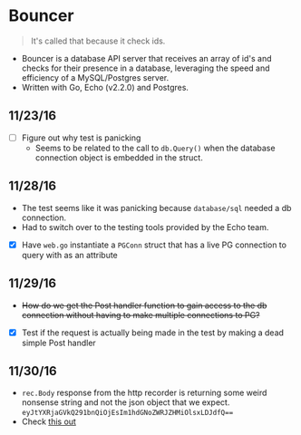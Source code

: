 # Bouncer
> It's called that because it check ids.

* Bouncer is a database API server that receives an array of id's and checks for
their presence in a database, leveraging the speed and efficiency of a MySQL/Postgres
server.
* Written with Go, Echo (v2.2.0) and Postgres.

## 11/23/16
- [ ] Figure out why test is panicking
  * Seems to be related to the call to `db.Query()` when the database connection
  object is embedded in the struct.

## 11/28/16
* The test seems like it was panicking because `database/sql` needed a db connection.
* Had to switch over to the testing tools provided by the Echo team.

- [x] Have `web.go` instantiate a `PGConn` struct that has a live PG connection
to query with as an attribute

## 11/29/16
* ~~How do we get the Post handler function to gain access to the db connection without
having to make multiple connections to PG?~~

- [x] Test if the request is actually being made in the test by making a dead simple Post handler

## 11/30/16
* `rec.Body` response from the http recorder is returning some weird nonsense
string and not the json object that we expect. `eyJtYXRjaGVkQ291bnQiOjEsIm1hdGNoZWRJZHMiOlsxLDJdfQ==`
* Check [this out](https://damncarousel.slack.com/archives/damncarousel-internal/p1480544912000003)

